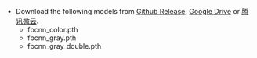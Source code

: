 
* Download the following models from [Github Release](https://github.com/jiaxi-jiang/FBCNN/releases/tag/v1.0), [Google Drive](https://drive.google.com/drive/folders/18k-_hcLUL8HuIOWb0OGc4ki959tvqhwr?usp=sharing) or [腾讯微云](https://share.weiyun.com/20CmUkqF).
    * fbcnn_color.pth 
    * fbcnn_gray.pth
    * fbcnn_gray_double.pth
